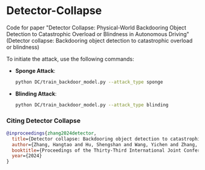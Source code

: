 # Detector-Collapse
Code for paper "Detector Collapse: Physical-World Backdooring Object Detection to Catastrophic Overload or Blindness in Autonomous Driving" (Detector collapse: Backdooring object detection to catastrophic overload or blindness)


To initiate the attack, use the following commands:

- **Sponge Attack**:
  ```bash
  python DC/train_backdoor_model.py --attack_type sponge
  ```

- **Blinding Attack**:
  ```bash
  python DC/train_backdoor_model.py --attack_type blinding
  ```


### Citing Detector Collapse
```bibtex
@inproceedings{zhang2024detector,
  title={Detector collapse: Backdooring object detection to catastrophic overload or blindness},
  author={Zhang, Hangtao and Hu, Shengshan and Wang, Yichen and Zhang, Leo Yu and Zhou, Ziqi and Wang, Xianlong and Zhang, Yanjun and Chen, Chao},
  booktitle={Proceedings of the Thirty-Third International Joint Conference on Artificial Intelligence (IJCAI'24)},
  year={2024}
}
